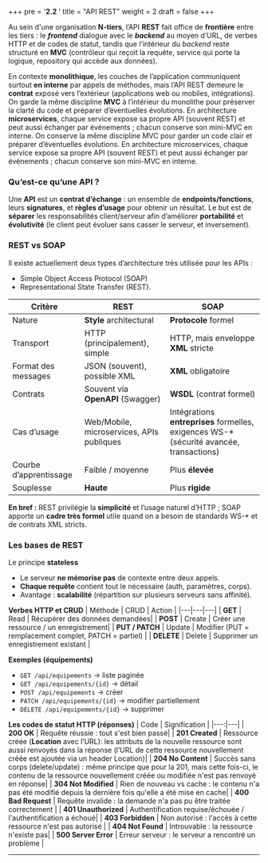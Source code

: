 +++
pre = '<b>2.2 </b>'
title = "API REST"
weight = 2
draft = false 
+++

Au sein d'une organisation **N-tiers**, l’API **REST** fait office de **frontière** entre les tiers : le ***frontend*** dialogue avec le ***backend*** au moyen d’URL, de verbes HTTP et de codes de statut, tandis que l’intérieur du *backend* reste structuré en **MVC** (contrôleur qui reçoit la requête, service qui porte la logique, repository qui accède aux données). 

En contexte **monolithique**, les couches de l’application communiquent surtout **en interne** par appels de méthodes, mais l’API REST demeure le **contrat** exposé vers l’extérieur (applications web ou mobiles, intégrations). On garde la même discipline **MVC** à l’intérieur du monolithe pour préserver la clarté du code et préparer d’éventuelles évolutions. En architecture **microservices**, chaque service expose sa propre API (souvent REST) et peut aussi échanger par événements ; chacun conserve son mini-MVC en interne.
 On conserve la même discipline MVC pour garder un code clair et préparer d’éventuelles évolutions. En architecture microservices, chaque service expose sa propre API (souvent REST) et peut aussi échanger par événements ; chacun conserve son mini-MVC en interne.

### Qu’est-ce qu’une API ?
Une **API** est un **contrat d’échange** : un ensemble de **endpoints/fonctions**, leurs **signatures**, et **règles d’usage** pour obtenir un résultat. Le but est de **séparer** les responsabilités client/serveur afin d’améliorer **portabilité** et **évolutivité** (le client peut évoluer sans casser le serveur, et inversement).

### REST vs SOAP
Il existe actuellement deux types d’architecture très utilisée pour les APIs : 
- Simple Object Access Protocol (SOAP) 
- Representational State Transfer (REST).

| Critère | **REST** | **SOAP** |
|---|---|---|
| Nature | **Style** architectural | **Protocole** formel |
| Transport | HTTP (principalement), simple | HTTP, mais enveloppe **XML** stricte |
| Format des messages | JSON (souvent), possible XML | **XML** obligatoire |
| Contrats | Souvent via **OpenAPI** (Swagger) | **WSDL** (contrat formel) |
| Cas d’usage | Web/Mobile, microservices, APIs publiques | Intégrations **entreprises** formelles, exigences WS-* (sécurité avancée, transactions) |
| Courbe d’apprentissage | Faible / moyenne | Plus **élevée** |
| Souplesse | **Haute** | Plus **rigide** |

**En bref :** REST privilégie la **simplicité** et l’usage naturel d’HTTP ; SOAP apporte un **cadre très formel** utile quand on a besoin de standards WS-* et de contrats XML stricts.

### Les bases de **REST**
Le principe **stateless**
- Le serveur **ne mémorise pas** de contexte entre deux appels.  
- **Chaque requête** contient tout le nécessaire (auth, paramètres, corps).  
- Avantage : **scalabilité** (répartition sur plusieurs serveurs sans affinité).

**Verbes HTTP et CRUD**
| Méthode | CRUD | Action |
|---|---|---|
| **GET** | Read | Récupérer des données demandées|
| **POST** | Create | Créer une ressource / un enregistrement|
| **PUT / PATCH** | Update | Modifier (PUT = remplacement complet, PATCH = partiel) |
| **DELETE** | Delete | Supprimer un enregistrement existant |

**Exemples (équipements)**
- `GET /api/equipements` → liste paginée  
- `GET /api/equipements/{id}` → détail  
- `POST /api/equipements` → créer  
- `PATCH /api/equipements/{id}` → modifier partiellement  
- `DELETE /api/equipements/{id}` → supprimer

**Les codes de statut HTTP (réponses)**
| Code | Signification |
|---:|---|
| **200 OK** | Requête réussie : tout s'est bien passé|
| **201 Created** | Ressource créée (**Location** avec l’URL): les attributs de la nouvelle ressource sont aussi renvoyés dans la réponse (l’URL de cette ressource nouvellement créée est ajoutée via un header Location)|
| **204 No Content** | Succès sans corps (delete/update) : même principe que pour la 201, mais cette fois-ci, le contenu de la ressource nouvellement créée ou modifiée n'est pas renvoyé en réponse|
| **304 Not Modified** | Rien de nouveau vs cache : le contenu n'a pas été modifié depuis la dernière fois qu'elle a été mise en cache|
| **400 Bad Request** | Requête invalide : la demande n'a pas pu être traitée correctement |
| **401 Unauthorized** | Authentification requise/échouée / l'authentification a échoué|
| **403 Forbidden** | Non autorisé : l'accès à cette ressource n'est pas autorisé |
| **404 Not Found** | Introuvable : la ressource n'existe pas|
| **500 Server Error** | Erreur serveur : le serveur a rencontré un problème |

<!-- 
| Code | Définition |
|---:|---|
| **200 OK** | Tout s’est bien passé. |
| **201 Created** | Ressource **créée**. Souvent on renvoie la ressource en réponse et on place son URL dans l’en-tête **`Location`**. |
| **204 No Content** | Succès **sans corps** de réponse (ex. suppression, mise à jour sans retour). |
| **304 Not Modified** | Rien n’a changé depuis la version mise en cache côté client. |
| **400 Bad Request** | Requête invalide (format, champs manquants). |
| **401 Unauthorized** | Authentification requise/échouée. |
| **403 Forbidden** | Authentifié, mais **pas autorisé**. |
| **404 Not Found** | Ressource inexistante. |
| **500 Server Error** | Erreur interne côté serveur. | -->

<!-- **Quelques bonnes pratiques rapides**
- Les ressources **au pluriel** : `/api/reservations`, `/api/equipements`.  
- **Filtres** en query string : `?categorie=camera&disponible=true`.  
- **JSON** cohérent + **validations** claires.  
- Avoir une **pagination** : `?page=1&size=20` + métadonnées (`total`, `pages`).  
- **Versioning** si besoin : `/api/v1/...`.  
- Assurer la **sécurité** : `Authorization: Bearer <JWT>`. -->

--- 

<!-- > **À suivre dans la page MVC + Spring Boot :** mise en place concrète d’un **Contrôleur REST**, passage par un **Service** métier, et persistance via un **Repository JPA** (avec codes 200/201/204/404 bien utilisés). -->